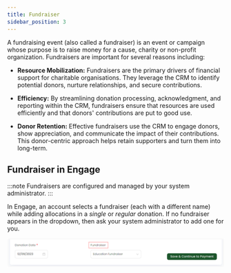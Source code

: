 ```yaml
---
title: Fundraiser
sidebar_position: 3
---
```


A fundraising event (also called a fundraiser) is an event or campaign whose purpose is to raise money for a cause, charity or non-profit organization. Fundraisers are important for several reasons including:

- **Resource Mobilization:** Fundraisers are the primary drivers of financial support for charitable organisations. They leverage the CRM to identify potential donors, nurture relationships, and secure contributions.

- **Efficiency:** By streamlining donation processing, acknowledgment, and reporting within the CRM, fundraisers ensure that resources are used efficiently and that donors' contributions are put to good use.

- **Donor Retention:** Effective fundraisers use the CRM to engage donors, show appreciation, and communicate the impact of their contributions. This donor-centric approach helps retain supporters and turn them into long-term.

## Fundraiser in Engage

:::note
Fundraisers are configured and managed by your system administrator.
:::

In Engage, an account selects a fundraiser (each with a different name) while adding allocations in a *single* or *regular* donation. If no fundraiser appears in the dropdown, then ask your system administrator to add one for you.

![Fundraiser while making donation](./fundraiser.png)